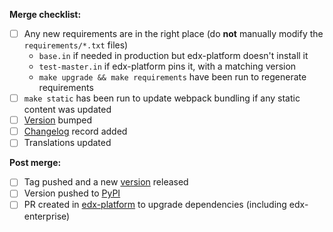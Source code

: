 **Merge checklist:**
- [ ] Any new requirements are in the right place (do **not** manually modify the `requirements/*.txt` files)
    - `base.in` if needed in production but edx-platform doesn't install it
    - `test-master.in` if edx-platform pins it, with a matching version
    - `make upgrade && make requirements` have been run to regenerate requirements
- [ ] `make static` has been run to update webpack bundling if any static content was updated
- [ ] [Version](https://github.com/edx/edx-enterprise/blob/master/enterprise/__init__.py) bumped
- [ ] [Changelog](https://github.com/edx/edx-enterprise/blob/master/CHANGELOG.rst) record added
- [ ] Translations updated

**Post merge:**
- [ ] Tag pushed and a new [version](https://github.com/edx/edx-enterprise/releases) released
- [ ] Version pushed to [PyPI](https://pypi.org/project/edx-enterprise/)
- [ ] PR created in [edx-platform](https://github.com/edx/edx-platform) to upgrade dependencies (including edx-enterprise)
